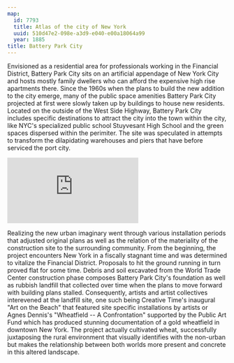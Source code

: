 ```yaml
---
map:
  id: 7793
  title: Atlas of the city of New York
  uuid: 510d47e2-098e-a3d9-e040-e00a18064a99
  year: 1885
title: Battery Park City
---
```

Envisioned as a residential area for professionals working in the Financial District, Battery Park City sits on an artificial appendage of New York City and hosts mostly family dwellers who can afford the expensive high rise apartments there. Since the 1960s when the plans to build the new addition to the city emerge, many of the public space amenities Battery Park City projected at first were slowly taken up by buildings to house new residents. Located on the outside of the West Side Highway, Battery Park City includes specific destinations to attract the city into the town within the city, like NYC's specialized public school Stuyvesant High School and the green spaces dispersed within the perimiter. The site was speculated in attempts to transform the dilapidating warehouses and piers that have before serviced the port city.  

![](https://images.nypl.org/index.php?id=504235&t=w)

Realizing the new urban imaginary went through various installation periods that adjusted original plans as well as the relation of the materiality of the construction site to the surrounding community. From the beginning, the project encounters New York in a fiscally stagnant time and was determined to vitalize the Financial District. Proposals to hit the ground running in turn proved flat for some time. Debris and soil excavated from the World Trade Center construction phase composes Battery Park City's foundation as well as rubbish landfill that collected over time when the plans to move forward with building plans stalled. Consequently, artists and artist collectives interevened at the landfill site, one such being Creative Time's inaugural "Art on the Beach" that featured site specific installations by artists or Agnes Dennis's "Wheatfield -- A Confrontation" supported by the Public Art Fund which has produced stunning documentation of a gold wheatfield in downtown New York. The project actually cultivated wheat, successfully juxtaposing the rural environment that visually identifies with the non-urban but makes the relationship between both worlds more present and concrete in this altered landscape.  


